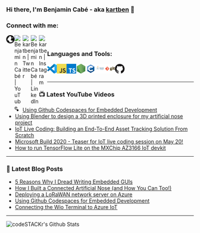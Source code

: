 ### Hi there, I'm Benjamin Cabé - aka [kartben][website] 👋

### Connect with me:

[<img align="left" alt="blog-benjamin-cabe.com" width="22px" src="https://raw.githubusercontent.com/iconic/open-iconic/master/svg/globe.svg" />][website]
[<img align="left" alt="Benjamin Cabé | YouTube" width="22px" src="https://cdn.jsdelivr.net/npm/simple-icons@v3/icons/youtube.svg" />][youtube]
[<img align="left" alt="kartben | Twitter" width="22px" src="https://cdn.jsdelivr.net/npm/simple-icons@v3/icons/twitter.svg" />][twitter]
[<img align="left" alt="Benjamin Cabé | LinkedIn" width="22px" src="https://cdn.jsdelivr.net/npm/simple-icons@v3/icons/linkedin.svg" />][linkedin]
[<img align="left" alt="kartben | Instagram" width="22px" src="https://cdn.jsdelivr.net/npm/simple-icons@v3/icons/instagram.svg" />][instagram]

<br />

### Languages and Tools:

<img align="left" alt="Visual Studio Code" width="26px" src="https://raw.githubusercontent.com/github/explore/80688e429a7d4ef2fca1e82350fe8e3517d3494d/topics/visual-studio-code/visual-studio-code.png" />
<img align="left" alt="JavaScript" width="26px" src="https://raw.githubusercontent.com/github/explore/80688e429a7d4ef2fca1e82350fe8e3517d3494d/topics/javascript/javascript.png" />
<img align="left" alt="TypeScript" width="26px" src="https://raw.githubusercontent.com/github/explore/80688e429a7d4ef2fca1e82350fe8e3517d3494d/topics/typescript/typescript.png" />
<img align="left" alt="Node.js" width="26px" src="https://raw.githubusercontent.com/github/explore/80688e429a7d4ef2fca1e82350fe8e3517d3494d/topics/nodejs/nodejs.png" />
<img align="left" alt="C" width="26px" src="https://raw.githubusercontent.com/github/explore/80688e429a7d4ef2fca1e82350fe8e3517d3494d/topics/c/c.png" />
<img align="left" alt="Java" width="26px" src="https://raw.githubusercontent.com/github/explore/80688e429a7d4ef2fca1e82350fe8e3517d3494d/topics/java/java.png" />
<img align="left" alt="Git" width="26px" src="https://raw.githubusercontent.com/github/explore/80688e429a7d4ef2fca1e82350fe8e3517d3494d/topics/git/git.png" />
<img align="left" alt="GitHub" width="26px" src="https://raw.githubusercontent.com/github/explore/78df643247d429f6cc873026c0622819ad797942/topics/github/github.png" />

<br />
<br />

---

### 📺 Latest YouTube Videos
<!-- YOUTUBE:START -->
- [Using Github Codespaces for Embedded Development](https://www.youtube.com/watch?v=-enIM4x-KPA)
- [Using Blender to design a 3D printed enclosure for my artificial nose project](https://www.youtube.com/watch?v=k5waMykQjak)
- [IoT Live Coding: Building an End-To-End Asset Tracking Solution From Scratch](https://www.youtube.com/watch?v=3A6Lhakfyes)
- [Microsoft Build 2020 - Teaser for IoT live coding session on May 20!](https://www.youtube.com/watch?v=aY9I0Xc0sNA)
- [How to run TensorFlow Lite on the MXChip AZ3166 IoT devkit](https://www.youtube.com/watch?v=B_DcpRzkAiM)
<!-- YOUTUBE:END -->

---

### 📕 Latest Blog Posts
<!-- BLOG-POST-LIST:START -->
- [5 Reasons Why I Dread Writing Embedded GUIs](http://feedproxy.google.com/~r/benjamin-cabe_en/~3/x_oLS3cvf_s/5-reasons-why-i-dread-writing-embedded-guis)
- [How I Built a Connected Artificial Nose &lpar;and How You Can Too!&rpar;](http://feedproxy.google.com/~r/benjamin-cabe_en/~3/ZSepHcWGCmo/how-i-built-a-connected-artificial-nose)
- [Deploying a LoRaWAN network server on Azure](http://feedproxy.google.com/~r/benjamin-cabe_en/~3/SyxU_RK8LTM/deploying-a-lorawan-network-server-on-azure)
- [Using Github Codespaces for Embedded Development](http://feedproxy.google.com/~r/benjamin-cabe_en/~3/ejo13htt0gM/using-github-codespaces-for-embedded-development)
- [Connecting the Wio Terminal to Azure IoT](http://feedproxy.google.com/~r/benjamin-cabe_en/~3/1i_wMbKuqiw/connecting-the-wio-terminal-to-azure-iot)
<!-- BLOG-POST-LIST:END -->

---

<img align="left" alt="codeSTACKr's Github Stats" src="https://github-readme-stats.vercel.app/api?username=kartben&show_icons=true&hide_border=true" />

[website]: https://blog.benjamin-cabe.com
[twitter]: https://twitter.com/kartben
[youtube]: https://www.youtube.com/benjamincabe
[instagram]: https://instagram.com/kartben
[linkedin]: https://linkedin.com/in/benjamincabe
